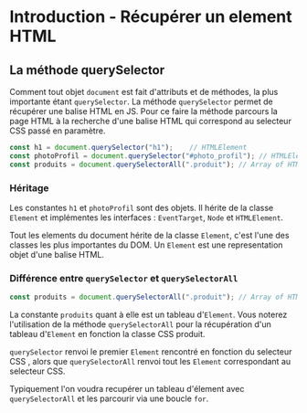 # Introduction - Récupérer un element HTML 
## La méthode querySelector
Comment tout objet `document` est fait d'attributs et de méthodes, la plus importante étant `querySelector`.
La méthode `querySelector` permet de récupérer une balise HTML en JS. Pour ce faire la méthode parcours la page HTML à la recherche d'une balise HTML qui correspond au selecteur CSS passé en paramètre.
```js
const h1 = document.querySelector("h1");    // HTMLElement
const photoProfil = document.querySelector("#photo_profil"); // HTMLElement
const produits = document.querySelectorAll(".produit"); // Array of HTMLElement
```
### Héritage
Les constantes `h1` et `photoProfil` sont des objets. Il hérite de la classe `Element` et implémentes les interfaces : `EventTarget`, `Node` et `HTMLElement`.

Tout les elements du document hérite de la classe `Element`, c'est l'une des  classes les plus importantes du DOM. Un `Element` est une representation objet d'une balise HTML.

### Différence entre `querySelector` et `querySelectorAll`
```js
const produits = document.querySelectorAll(".produit"); // Array of HTMLElement
```
La constante `produits` quant à elle est un tableau d'`Element`. Vous noterez l'utilisation de la méthode `querySelectorAll` pour la récupération d'un tableau d'`Element` en fonction la classe CSS produit.

`querySelector` renvoi le premier `Element` rencontré en fonction du selecteur CSS , alors que `querySelectorAll` renvoi tout les `Element` correspondant au selecteur CSS.

Typiquement l'on voudra recupérer un tableau d'élement avec `querySelectorAll` et les parcourir via une boucle `for`.
